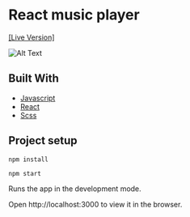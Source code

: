 # React music player
[[Live Version]](https://chillhop-phi.vercel.app/)



![Alt Text](public/audio_player.gif)

## Built With
* [Javascript](https://www.javascript.com/)
* [React](https://reactjs.org/)
* [Scss](https://sass-lang.com/)

## Project setup
```
npm install
```

```
npm start
```
Runs the app in the development mode.

Open http://localhost:3000 to view it in the browser.

